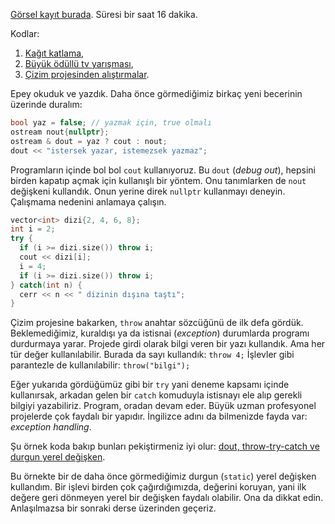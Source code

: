 [Görsel kayıt burada](https://drive.google.com/file/d/1QVIXkgY4_82bnhnCnjpk2D50BjXFn3DA). Süresi bir saat 16 dakika.

Kodlar: 
1) [Kağıt katlama](https://onlinegdb.com/tQoReRxKL),  
2) [Büyük ödüllü tv yarışması](https://onlinegdb.com/uKpzahF_x),
3) [Çizim projesinden alıştırmalar](https://onlinegdb.com/QmJYoa6Z0).

Epey okuduk ve yazdık. Daha önce görmediğimiz birkaç yeni becerinin üzerinde duralım:

```c++
bool yaz = false; // yazmak için, true olmalı 
ostream nout{nullptr};
ostream & dout = yaz ? cout : nout;
dout << "istersek yazar, istemezsek yazmaz";
```

Programların içinde bol bol `cout` kullanıyoruz. Bu `dout` (*debug out*), hepsini birden kapatıp açmak için kullanışlı bir yöntem. Onu tanımlarken de `nout` değişkeni kullandık. Onun yerine direk `nullptr` kullanmayı deneyin. Çalışmama nedenini anlamaya çalışın. 

```c++
vector<int> dizi{2, 4, 6, 8};
int i = 2;
try {
  if (i >= dizi.size()) throw i;
  cout << dizi[i];
  i = 4;
  if (i >= dizi.size()) throw i;
} catch(int n) {
  cerr << n << " dizinin dışına taştı";
} 
``` 

Çizim projesine bakarken, `throw` anahtar sözcüğünü de ilk defa gördük. Beklemediğimiz, kuraldışı ya da istisnai (*exception*) durumlarda programı durdurmaya yarar. Projede  girdi olarak bilgi veren bir yazı kullandık. Ama her tür değer kullanılabilir. Burada da sayı kullandık: `throw 4;` İşlevler gibi parantezle de kullanılabilir: `throw("bilgi");`

Eğer yukarıda gördüğümüz gibi bir `try` yani deneme kapsamı içinde kullanırsak, arkadan gelen bir `catch` komuduyla istisnayı ele alıp gerekli bilgiyi yazabiliriz. Program, oradan devam eder. Büyük uzman profesyonel projelerde çok faydalı bir yapıdır. İngilizce adını da bilmenizde fayda var: *exception handling*.

Şu örnek koda bakıp bunları pekiştirmeniz iyi olur: [dout, throw-try-catch ve durgun yerel değişken](https://onlinegdb.com/mmWkdwbUY).

Bu örnekte bir de daha önce görmediğimiz durgun (`static`) yerel değişken kullandım. Bir işlevi birden çok çağırdığımızda, değerini koruyan, yani ilk değere geri dönmeyen yerel bir değişken faydalı olabilir. Ona da dikkat edin. Anlaşılmazsa bir sonraki derse üzerinden geçeriz. 
